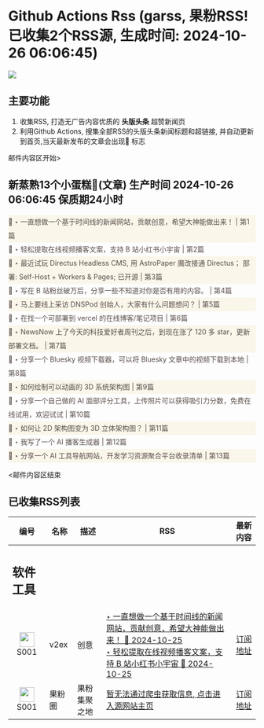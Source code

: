 # Github Actions Rss (garss, 果粉RSS! 已收集2个RSS源, 生成时间: 2024-10-26 06:06:45)

![](https://cdn.jsdelivr.net/gh/xinkeji/garss/_media/ga-rss.png)



## 主要功能
1. 收集RSS, 打造无广告内容优质的 **头版头条** 超赞新闻页
2. 利用Github Actions, 搜集全部RSS的头版头条新闻标题和超链接, 并自动更新到首页,当天最新发布的文章会出现🌈 标志

邮件内容区开始>
<h2>新蒸熟13个小蛋糕🍰(文章) 生产时间 2024-10-26 06:06:45 保质期24小时</h2>

<div style='line-height:3;background-color:#FAF6EA;' ><a href='https://www.v2ex.com/t/1083695#reply11' style="line-height:2;text-decoration:none;display:block;color:#584D49;">🌈 ‣ 一直想做一个基于时间线的新闻网站，贡献创意，希望大神能做出来！ | 第1篇</a></div><div style='line-height:3;' ><a href='https://www.v2ex.com/t/1083710#reply2' style="line-height:2;text-decoration:none;display:block;color:#584D49;">🌈 ‣ 轻松提取在线视频播客文案，支持 B 站小红书小宇宙 | 第2篇</a></div><div style='line-height:3;background-color:#FAF6EA;' ><a href='https://www.v2ex.com/t/1083717#reply0' style="line-height:2;text-decoration:none;display:block;color:#584D49;">🌈 ‣ 最近试玩 Directus Headless CMS, 用 AstroPaper 魔改接通 Directus； 部署: Self-Host + Workers & Pages; 已开源 | 第3篇</a></div><div style='line-height:3;' ><a href='https://www.v2ex.com/t/1083633#reply10' style="line-height:2;text-decoration:none;display:block;color:#584D49;">🌈 ‣ 写在 B 站粉丝破万后，分享一些不知道对你是否有用的内容。 | 第4篇</a></div><div style='line-height:3;background-color:#FAF6EA;' ><a href='https://www.v2ex.com/t/1083614#reply44' style="line-height:2;text-decoration:none;display:block;color:#584D49;">🌈 ‣ 马上要线上采访 DNSPod 创始人，大家有什么问题想问？ | 第5篇</a></div><div style='line-height:3;' ><a href='https://www.v2ex.com/t/1083643#reply12' style="line-height:2;text-decoration:none;display:block;color:#584D49;">🌈 ‣ 在找一个可部署到 vercel 的在线博客/笔记项目 | 第6篇</a></div><div style='line-height:3;background-color:#FAF6EA;' ><a href='https://www.v2ex.com/t/1083568#reply7' style="line-height:2;text-decoration:none;display:block;color:#584D49;">🌈 ‣ NewsNow 上了今天的科技爱好者周刊之后，到现在涨了 120 多 star，更新部署文档。 | 第7篇</a></div><div style='line-height:3;' ><a href='https://www.v2ex.com/t/1083670#reply1' style="line-height:2;text-decoration:none;display:block;color:#584D49;">🌈 ‣ 分享一个 Bluesky 视频下载器，可以将 Bluesky 文章中的视频下载到本地 | 第8篇</a></div><div style='line-height:3;background-color:#FAF6EA;' ><a href='https://www.v2ex.com/t/1083621#reply0' style="line-height:2;text-decoration:none;display:block;color:#584D49;">🌈 ‣ 如何绘制可以动画的 3D 系统架构图 | 第9篇</a></div><div style='line-height:3;' ><a href='https://www.v2ex.com/t/1083613#reply1' style="line-height:2;text-decoration:none;display:block;color:#584D49;">🌈 ‣ 分享一个自己做的 AI 面部评分工具，上传照片可以获得吸引力分数，免费在线试用，欢迎试试 | 第10篇</a></div><div style='line-height:3;background-color:#FAF6EA;' ><a href='https://www.v2ex.com/t/1083457#reply8' style="line-height:2;text-decoration:none;display:block;color:#584D49;">🌈 ‣ 如何让 2D 架构图变为 3D 立体架构图？ | 第11篇</a></div><div style='line-height:3;' ><a href='https://www.v2ex.com/t/1083461#reply6' style="line-height:2;text-decoration:none;display:block;color:#584D49;">🌈 ‣ 我写了一个 AI 播客生成器 | 第12篇</a></div><div style='line-height:3;background-color:#FAF6EA;' ><a href='https://www.v2ex.com/t/1083451#reply2' style="line-height:2;text-decoration:none;display:block;color:#584D49;">🌈 ‣ 分享一个 AI 工具导航网站，开发学习资源聚合平台收录清单 | 第13篇</a></div>

<邮件内容区结束

## 已收集RSS列表

| 编号 | 名称 | 描述 | RSS | 最新内容 |
| --- | --- | --- | --- | --- |
| <h2 id="软件工具">软件工具</h2> |  |   |  |  |
| <div id="S001" style="text-align: center;"><img src="https://cdn.jsdelivr.net/gh/zhaoolee/garss/_media/favicon/S001.png" width="30px" style="width:30px;height: auto;"/><br><span>S001</span></div> | v2ex | 创意 | [‣ 一直想做一个基于时间线的新闻网站，贡献创意，希望大神能做出来！ 🌈 2024-10-25](https://www.v2ex.com/t/1083695#reply11)<br/>[‣ 轻松提取在线视频播客文案，支持 B 站小红书小宇宙 🌈 2024-10-25](https://www.v2ex.com/t/1083710#reply2) | [订阅地址](https://www.v2ex.com/feed/tab/creative.xml) |
| <div id="S001" style="text-align: center;"><img src="https://cdn.jsdelivr.net/gh/zhaoolee/garss/_media/favicon/S001.png" width="30px" style="width:30px;height: auto;"/><br><span>S001</span></div> | 果粉圈 | 果粉集聚之地 | [暂无法通过爬虫获取信息, 点击进入源网站主页](https://g0f.cn) | [订阅地址](https://g0f.cn/rss.xml) |




